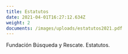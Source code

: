 ```yaml
---
title: Estatutos
date: 2021-04-01T16:27:12.634Z
weight: 2
documents: /images/uploads/estatutos2021.pdf
---
```

Fundación Búsqueda y Rescate. Estatutos.